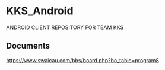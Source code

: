 # KKS_Android
ANDROID CLIENT REPOSITORY FOR TEAM KKS

## Documents
https://www.swaicau.com/bbs/board.php?bo_table=program8
